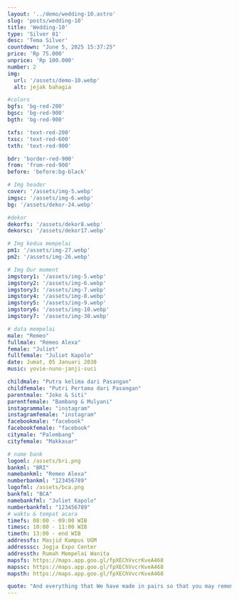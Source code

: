 ```yaml
---
layout: '../demo/wedding-10.astro'
slug: 'posts/wedding-10'
title: 'Wedding-10'
type: 'Silver 01'
desc: 'Tema Silver'
countdown: "June 5, 2025 15:37:25"
price: 'Rp 75.000'
unprice: 'Rp 100.000'
number: 2
img:
  url: '/assets/demo-10.webp'
  alt: jejak bahagia

#colors
bgfs: 'bg-red-200'
bgsc: 'bg-red-900'
bgth: 'bg-red-900'

txfs: 'text-red-200'
txsc: 'text-red-600'
txth: 'text-red-900'

bdr: 'border-red-900'
from: 'from-red-900'
before: 'before:bg-black'

# Img header
cover: '/assets/img-5.webp'
imgsc: '/assets/img-6.webp'
bg: '/assets/dekor-24.webp'

#dekor
dekorfs: '/assets/dekor8.webp'
dekorsc: '/assets/dekor17.webp'

# Img kedua mempelai
pm1: '/assets/img-27.webp'
pm2: '/assets/img-26.webp'

# Img Our moment
imgstory1: '/assets/img-5.webp'
imgstory2: '/assets/img-6.webp'
imgstory3: '/assets/img-7.webp'
imgstory4: '/assets/img-8.webp'
imgstory5: '/assets/img-9.webp'
imgstory6: '/assets/img-10.webp'
imgstory7: '/assets/img-30.webp'

# data mempelai
male: "Remeo"
fullmale: "Remeo Alexa"
female: "Juliet"
fullfemale: "Juliet Kapolo"
date: Jumat, 05 Januari 2030
music: yovie-nuno-janji-suci

childmale: "Putra kelima dari Pasangan"
childfemale: "Putri Pertama dari Pasangan"
parentmale: "Joko & Siti"
parentfemale: "Bambang & Mulyani"
instagrammale: "instagram"
instagramfemale: "instagram"
facebookmale: "facebook"
facebookfemale: "facebook"
citymale: "Palembang"
cityfemale: "Makkasar"

# name bank
logoml: /assets/bri.png
bankml: "BRI"
namebankml: "Remeo Alexa"
numberbankml: "123456789"
logofml: /assets/bca.png
bankfml: "BCA"
namebankfml: "Juliet Kapolo"
numberbankfml: "123456789"
# waktu & tempat acara
timefs: 08:00 - 09:00 WIB
timesc: 10:00 - 11:00 WIB
timeth: 13:00 - end WIB
addressfs: Masjid Kampus UGM
addresssc: Jogja Expo Center
addressth: Rumah Mempelai Wanita
mapsfs: https://maps.app.goo.gl/fpXEChVvcrKveA468 
mapssc: https://maps.app.goo.gl/fpXEChVvcrKveA468
mapsth: https://maps.app.goo.gl/fpXEChVvcrKveA468

quote: "And everything that We have made in pairs so that you may remember (the greatness of Allah). Q.S Adz-Dzariat verse 49"
---
```

